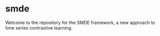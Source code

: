 # smde
Welcome to the repository for the SMDE framework, a new approach to time series contrastive learning.
